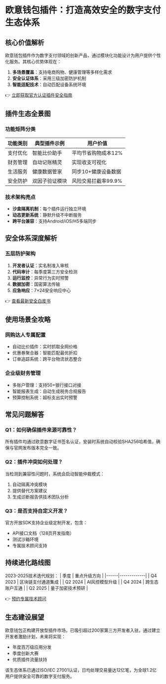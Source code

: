 # 欧意钱包插件：打造高效安全的数字支付生态体系

## 核心价值解析
欧意钱包插件作为数字支付领域的创新产品，通过模块化功能设计为用户提供个性化服务。其核心优势体现在：
1. **多场景覆盖**：支持电商购物、健康管理等多样化需求
2. **安全认证体系**：采用三级加密防护机制
3. **智能适配技术**：自动匹配设备系统环境

👉 [立即获取官方认证插件安全指南](https://bit.ly/okx_welcome)

## 插件生态全景图
### 功能矩阵分类
| 功能类别 | 典型插件示例 | 用户价值 |
|---------|-------------|---------|
| 支付优化 | 智能比价助手 | 平均节省购物成本12% |
| 财务管理 | 自动记账精灵 | 实现收支可视化 |
| 生活服务 | 健康数据管家 | 同步10+健康设备数据 |
| 安全防护 | 双因子验证模块 | 风险交易拦截率99.9% |

### 技术架构亮点
- **沙盒隔离机制**：每个插件运行独立环境
- **动态更新系统**：静默升级不中断服务
- **跨平台兼容**：支持Android/iOS/H5多端同步

## 安全体系深度解析
### 五层防护架构
1. **开发者认证**：实名制准入审核
2. **代码审计**：每季度第三方安全检测
3. **运行监控**：异常行为实时预警
4. **数据加密**：国密算法传输
5. **应急响应**：7×24安全响应中心

👉 [查看最新安全白皮书](https://bit.ly/okx_welcome)

## 使用场景全攻略
### 网购达人专属配置
- 自动比价插件：实时抓取全网价格
- 优惠券聚合器：智能匹配最优折扣
- 订单追踪系统：跨平台物流状态整合

### 企业级财务管理
- 多账户管理：支持50+银行接口对接
- 智能报表生成：自动生成税务合规报告
- 预算控制系统：超标支出实时预警

## 常见问题解答
### Q1：如何确保插件来源可靠性？
所有插件均通过欧意数字证书签名认证，安装时系统自动校验SHA256哈希值，确保与官网发布版本完全一致。

### Q2：插件冲突如何处理？
当检测到兼容性问题时，系统会启动智能仲裁模式：
1. 自动隔离冲突模块
2. 提供替代方案建议
3. 生成诊断报告供技术团队分析

### Q3：是否支持自定义开发？
官方开放SDK支持企业级定制开发，包含：
- API接口文档（128页开发指南）
- 测试沙箱环境
- 专属技术顾问支持

## 持续进化路线图
2023-2025技术迭代规划：
| 季度 | 重点升级方向 |
|------|-------------|
| Q4 2023 | 区块链支付通道集成 |
| Q2 2024 | AI风控模型升级 |
| Q4 2024 | 跨生态账户互通 |
| Q2 2025 | 量子加密技术预研 |

👉 [预约专属技术顾问](https://bit.ly/okx_welcome)

## 生态建设展望
欧意钱包正构建开放型插件市场，已吸引超过200家第三方开发者入驻。通过建立开发者激励计划，未来将实现：
- 年度百万级应用分发
- 季度创新大赛
- 优质插件流量扶持

该生态体系已通过ISO/IEC 27001认证，日均处理交易量达12亿笔，为全球1.2亿用户提供安全可靠的数字支付服务。